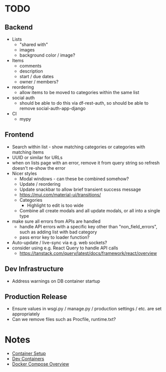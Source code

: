 # TODO

## Backend
* Lists
    * "shared with"
    * images
    * background color / image?
* Items
    * comments
    * description
    * start / due dates
    * owner / members?
* reordering
    * allow items to be moved to categories within the same list
* social auth
    * should be able to do this via df-rest-auth, so should be able to remove social-auth-app-django
* CI
    * mypy

## Frontend
* Search within list - show matching categories or categories with matching items
* UUID or similar for URLs
* when on lists page with an error, remove it from query string so refresh doesn't re-show the error
* Nicer styles
    * Modal windows - can these be combined somehow?
    * Update / reordering
    *   Update snackbar to allow brief transient success message
    *   https://mui.com/material-ui/transitions/
    * Categories
        * Highlight to edit is too wide
    * Combine all create modals and all update modals, or all into a single type
* make sure all errors from APIs are handled
    * handle API errors with a specific key other than "non_field_errors", such as adding list with bad category
    * pass error key to loader function?
* Auto-update / live-sync via e.g. web sockets?
* consider using e.g. React Query to handle API calls
    * https://tanstack.com/query/latest/docs/framework/react/overview

## Dev Infrastructure
* Address warnings on DB container startup

## Production Release
* Ensure values in wsgi.py / manage.py / production settings / etc. are set appropriately
* Can we remove files such as Procfile, runtime.txt?

# Notes
* [Container Setup](https://testdriven.io/blog/dockerizing-django-with-postgres-gunicorn-and-nginx/)
* [Dev Containers](https://code.visualstudio.com/docs/devcontainers/create-dev-container#_use-docker-compose)
* [Docker Compose Overview](https://docs.docker.com/compose/)